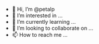 - 👋 Hi, I’m @petalp
- 👀 I’m interested in ...
- 🌱 I’m currently learning ...
- 💞️ I’m looking to collaborate on ...
- 📫 How to reach me ...

<!---
petalp/petalp is a ✨ special ✨ repository because its `README.md` (this file) appears on your GitHub profile.
You can click the Preview link to take a look at your changes.
--->
